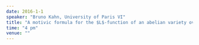 ```yaml
---
date: 2016-1-1
speaker: "Bruno Kahn, University of Paris VI"
title: "A motivic formula for the $L$-function of an abelian variety over a function field"
time: "4 pm"
venue: ""
---
```


